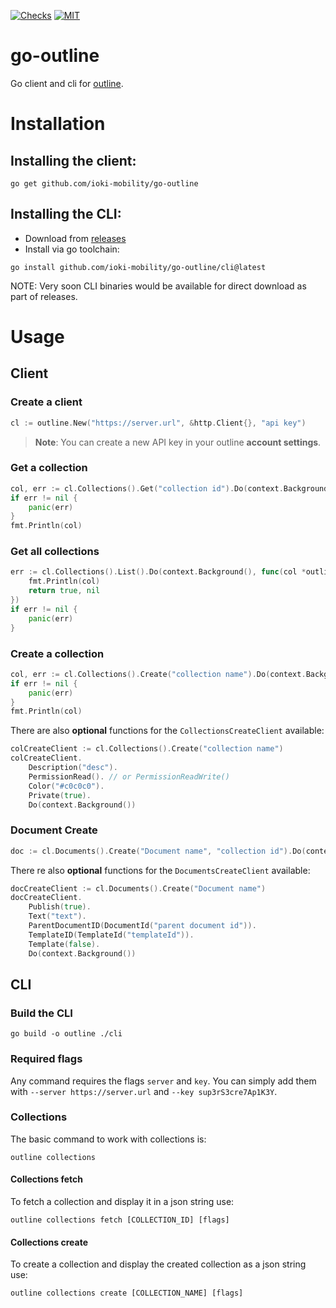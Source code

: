 [![Checks](https://github.com/ioki-mobility/go-outline/actions/workflows/checks.yml/badge.svg)](https://github.com/ioki-mobility/go-outline/actions/workflows/checks.yml)
[![MIT](https://img.shields.io/badge/license-MIT-blue.svg)](https://github.com/ioki-mobility/go-outline/blob/main/LICENSE)

# go-outline

Go client and cli for [outline](https://www.getoutline.com/).

# Installation

## Installing the client:
```shell
go get github.com/ioki-mobility/go-outline
```

## Installing the CLI:
- Download from [releases](https://github.com/ioki-mobility/go-outline/releases)
- Install via go toolchain:
```shell
go install github.com/ioki-mobility/go-outline/cli@latest
```
NOTE: Very soon CLI binaries would be available for direct download as part of releases.

# Usage

## Client

### Create a client

```go
cl := outline.New("https://server.url", &http.Client{}, "api key")
```

> **Note**: You can create a new API key in your outline **account settings**.

### Get a collection

```go
col, err := cl.Collections().Get("collection id").Do(context.Background())
if err != nil {
	panic(err)
}
fmt.Println(col)
```


### Get all collections

```go
err := cl.Collections().List().Do(context.Background(), func(col *outline.Collection, err error) (bool, error) {
	fmt.Println(col)
	return true, nil
})
if err != nil {
	panic(err)
}
```

### Create a collection

```go
col, err := cl.Collections().Create("collection name").Do(context.Background()) 
if err != nil {
	panic(err)
}
fmt.Println(col)
```

There are also **optional** functions for the `CollectionsCreateClient` available:
```go
colCreateClient := cl.Collections().Create("collection name")
colCreateClient.
	Description("desc"). 
	PermissionRead(). // or PermissionReadWrite()
	Color("#c0c0c0").
	Private(true).
	Do(context.Background())
```

### Document Create

```go
doc := cl.Documents().Create("Document name", "collection id").Do(context.Background())
```

There re also **optional** functions for the `DocumentsCreateClient` available:
```go
docCreateClient := cl.Documents().Create("Document name")
docCreateClient.
	Publish(true). 
	Text("text").
	ParentDocumentID(DocumentId("parent document id")).
	TemplateID(TemplateId("templateId")).
	Template(false).
	Do(context.Background())
```

## CLI

### Build the CLI

```
go build -o outline ./cli
```

### Required flags

Any command requires the flags `server` and `key`.
You can simply add them with `--server https://server.url` 
and `--key sup3rS3cre7Ap1K3Y`.

### Collections

The basic command to work with collections is:
```
outline collections
```

#### Collections fetch

To fetch a collection and display it in a json string use:
```
outline collections fetch [COLLECTION_ID] [flags]
```

#### Collections create

To create a collection and display the created collection as a json string use:
```
outline collections create [COLLECTION_NAME] [flags]
```
